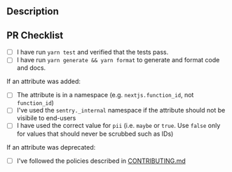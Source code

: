 ## Description
<!-- Describe your changes -->

## PR Checklist
<!-- Check these to make sure the PR is ready for review -->
- [ ] I have run `yarn test` and verified that the tests pass.
- [ ] I have run `yarn generate && yarn format` to generate and format code and docs.

If an attribute was added:
- [ ] The attribute is in a namespace (e.g. `nextjs.function_id`, not `function_id`)
- [ ] I've used the `sentry._internal` namespace if the attribute should not be visibile to end-users
- [ ] I have used the correct value for `pii` (i.e. `maybe` or `true`. Use `false` only for values that should never be scrubbed such as IDs)

If an attribute was deprecated:
- [ ] I've followed the policies described in [CONTRIBUTING.md](https://github.com/getsentry/sentry-python/blob/master/CONTRIBUTING.md)
